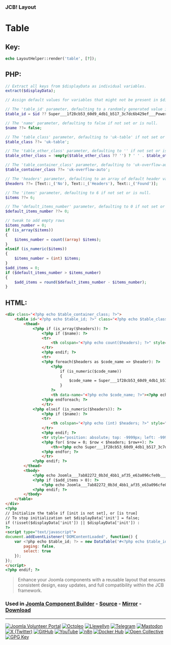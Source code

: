 ### JCB! Layout
# Table

## Key:
```php
echo LayoutHelper::render('table', [?]);
```

## PHP:
```php
// Extract all keys from $displayData as individual variables.
extract($displayData);

// Assign default values for variables that might not be present in $displayData.

// The 'table_id' parameter, defaulting to a randomly generated value if not set or is null.
$table_id = $id ?? Super___1f28cb53_60d9_4db1_b517_3c7dc6b429ef___Power::random(7);

// The 'name' parameter, defaulting to false if not set or is null.
$name ??= false;

// The 'table_class' parameter, defaulting to 'uk-table' if not set or is null.
$table_class ??= 'uk-table';

// The 'table_other_class' parameter, defaulting to '' if not set or is null.
$table_other_class = !empty($table_other_class ?? '') ? ' ' . $table_other_class : '';

// The 'table_container_class' parameter, defaulting to 'uk-overflow-auto' if not set or is null.
$table_container_class ??= 'uk-overflow-auto';

// The 'headers' parameter, defaulting to an array of default header values if not set or is null.
$headers ??= [Text::_('No'), Text::_('Headers'), Text::_('Found')];

// The 'items' parameter, defaulting to 6 if not set or is null.
$items ??= 6;

// The 'default_items_number' parameter, defaulting to 0 if not set or is null.
$default_items_number ??= 0;

// tweak to add empty rows
$items_number = 0;
if (is_array($items))
{
	$items_number = count((array) $items);
}
elseif (is_numeric($items))
{
	$items_number = (int) $items;
}
$add_items = 0;
if ($default_items_number > $items_number)
{
	$add_items = round($default_items_number - $items_number);
}
```

## HTML:
```html
<div class="<?php echo $table_container_class; ?>">
	<table id="<?php echo $table_id; ?>" class="<?php echo $table_class; ?><?php echo $table_other_class; ?>">
		<thead>
			<?php if (is_array($headers)): ?>
				<?php if ($name): ?>
				<tr>
					<th colspan="<?php echo count($headers); ?>" style="text-align:center"><b><?php echo $name; ?></b></th>
				</tr>
				<?php endif; ?>
				<tr>
				<?php foreach($headers as $code_name => $header): ?>
					<?php 
						if (is_numeric($code_name))
						{
							$code_name = Super___1f28cb53_60d9_4db1_b517_3c7dc6b429ef___Power::safe($header);
						}
 					?>
					<th data-name="<?php echo $code_name; ?>"><?php echo $header; ?></th>
				<?php endforeach; ?>
				</tr>
			<?php elseif (is_numeric($headers)): ?>
				<?php if ($name): ?>
				<tr>
					<th colspan="<?php echo (int) $headers; ?>" style="text-align:center"><b><?php echo $name; ?></b></th>
				</tr>
				<?php endif; ?>
				<tr style="position: absolute; top: -9999px; left: -9999px;">
				<?php for( $row = 0; $row < $headers; $row++): ?>
					<th><?php echo Super___1f28cb53_60d9_4db1_b517_3c7dc6b429ef___Power::safe($row); ?></th>
				<?php endfor; ?>
				</tr>
			<?php endif; ?>
		</thead>
		<tbody>
			<?php echo Joomla___7ab82272_0b3d_4bb1_af35_e63a096cfe0b___Power::render('rows', ['headers' => $headers, 'items' => $items]); ?>
			<?php if ($add_items > 0): ?>
				<?php echo Joomla___7ab82272_0b3d_4bb1_af35_e63a096cfe0b___Power::render('rows', ['headers' => $headers, 'items' => $add_items]); ?>
			<?php endif; ?>
		</tbody>
	</table>
</div>
<?php
// Initialize the table if [init is not set], or [is true]
// To stop initialization set $displayData['init'] = false;
if (!isset($displayData['init']) || $displayData['init']) :
?>
<script type="text/javascript">
document.addEventListener('DOMContentLoaded', function() {
	var <?php echo $table_id; ?> = new DataTable('#<?php echo $table_id; ?>', {
		paging: false,
		select: true
	});
});
</script>
<?php endif; ?>
```

> Enhance your Joomla components with a reusable layout that ensures consistent design, easy updates, and full compatibility within the JCB framework.

### Used in [Joomla Component Builder](https://www.joomlacomponentbuilder.com) - [Source](https://git.vdm.dev/joomla/Component-Builder) - [Mirror](https://github.com/vdm-io/Joomla-Component-Builder) - [Download](https://git.vdm.dev/joomla/pkg-component-builder/releases)

---
[![Joomla Volunteer Portal](https://img.shields.io/badge/-Joomla-gold?logo=joomla)](https://volunteers.joomla.org/joomlers/1396-llewellyn-van-der-merwe "Join Llewellyn on the Joomla Volunteer Portal: Shaping the Future Together!") [![Octoleo](https://img.shields.io/badge/-Octoleo-black?logo=linux)](https://git.vdm.dev/octoleo "--quiet") [![Llewellyn](https://img.shields.io/badge/-Llewellyn-ffffff?logo=gitea)](https://git.vdm.dev/Llewellyn "Collaborate and Innovate with Llewellyn on Git: Building a Better Code Future!") [![Telegram](https://img.shields.io/badge/-Telegram-blue?logo=telegram)](https://t.me/Joomla_component_builder "Join Llewellyn and the Community on Telegram: Building Joomla Components Together!") [![Mastodon](https://img.shields.io/badge/-Mastodon-9e9eec?logo=mastodon)](https://joomla.social/@llewellyn "Connect and Engage with Llewellyn on Joomla Social: Empowering Communities, One Post at a Time!") [![X (Twitter)](https://img.shields.io/badge/-X-black?logo=x)](https://x.com/llewellynvdm "Join the Conversation with Llewellyn on X: Where Ideas Take Flight!") [![GitHub](https://img.shields.io/badge/-GitHub-181717?logo=github)](https://github.com/Llewellynvdm "Build, Innovate, and Thrive with Llewellyn on GitHub: Turning Ideas into Impact!") [![YouTube](https://img.shields.io/badge/-YouTube-ff0000?logo=youtube)](https://www.youtube.com/@OctoYou "Explore, Learn, and Create with Llewellyn on YouTube: Your Gateway to Inspiration!") [![n8n](https://img.shields.io/badge/-n8n-black?logo=n8n)](https://n8n.io/creators/octoleo "Effortless Automation and Impactful Workflows with Llewellyn on n8n!") [![Docker Hub](https://img.shields.io/badge/-Docker-grey?logo=docker)](https://hub.docker.com/u/llewellyn "Llewellyn on Docker: Containerize Your Creativity!") [![Open Collective](https://img.shields.io/badge/-Donate-green?logo=opencollective)](https://opencollective.com/joomla-component-builder "Donate towards JCB: Help Llewellyn financially so he can continue developing this great tool!") [![GPG Key](https://img.shields.io/badge/-GPG-blue?logo=gnupg)](https://git.vdm.dev/Llewellyn/gpg "Unlock Trust and Security with Llewellyn's GPG Key: Your Gateway to Verified Connections!")